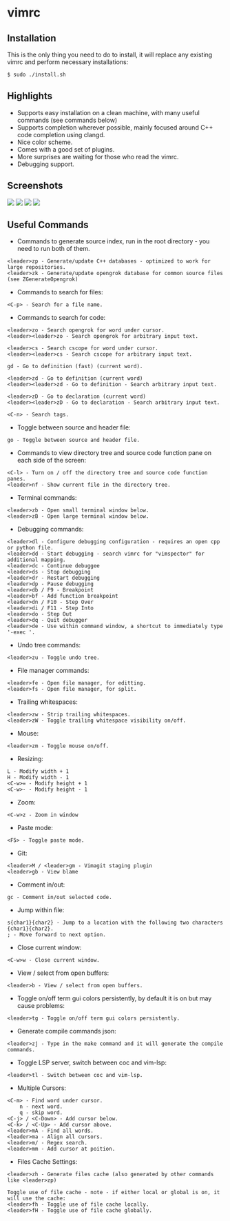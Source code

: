vimrc
=====

Installation
------------
This is the only thing you need to do to install, it will replace any existing vimrc and perform necessary installations:
```sh
$ sudo ./install.sh
```

Highlights
----------
* Supports easy installation on a clean machine, with many useful commands (see commands below)
* Supports completion wherever possible, mainly focused around C++ code completion using clangd.
* Nice color scheme.
* Comes with a good set of plugins.
* More surprises are waiting for those who read the vimrc.
* Debugging support.

Screenshots
-----------
<img src="screenshots/image1.png"/>
<img src="screenshots/image2.png"/>
<img src="screenshots/image3.png"/>
<img src="screenshots/image4.png"/>

Useful Commands
---------------
* Commands to generate source index, run in the root directory - you need to run both of them.
```
<leader>zp - Generate/update C++ databases - optimized to work for large repositories.
<leader>zk - Generate/update opengrok database for common source files (see ZGenerateOpengrok)
```

* Commands to search for files:
```
<C-p> - Search for a file name.
```

* Commands to search for code:
```
<leader>zo - Search opengrok for word under cursor.
<leader><leader>zo - Search opengrok for arbitrary input text.

<leader>cs - Search cscope for word under cursor.
<leader><leader>cs - Search cscope for arbitrary input text.

gd - Go to definition (fast) (current word).

<leader>zd - Go to definition (current word)
<leader><leader>zd - Go to definition - Search arbitrary input text.

<leader>zD - Go to declaration (current word)
<leader><leader>zD - Go to declaration - Search arbitrary input text.

<C-n> - Search tags.
```

* Toggle between source and header file:
```
go - Toggle between source and header file.
```

* Commands to view directory tree and source code function pane on each side of the screen:
```
<C-l> - Turn on / off the directory tree and source code function panes.
<leader>nf - Show current file in the directory tree.
```

* Terminal commands:
```
<leader>zb - Open small terminal window below.
<leader>zB - Open large terminal window below.
```

* Debugging commands:
```
<leader>dl - Configure debugging configuration - requires an open cpp or python file.
<leader>dd - Start debugging - search vimrc for "vimspector" for additional mapping.
<leader>dc - Continue debuggee
<leader>ds - Stop debugging
<leader>dr - Restart debugging
<leader>dp - Pause debugging
<leader>db / F9 - Breakpoint
<leader>bf - Add function breakpoint
<leader>dn / F10 - Step Over
<leader>di / F11 - Step Into
<leader>do - Step Out
<leader>dq - Quit debugger
<leader>de - Use within command window, a shortcut to immediately type '-exec '.
```

* Undo tree commands:
```
<leader>zu - Toggle undo tree.
```

* File manager commands:
```
<leader>fe - Open file manager, for editting.
<leader>fs - Open file manager, for split.
```

* Trailing whitespaces:
```
<leader>zw - Strip trailing whitespaces.
<leader>zW - Toggle trailing whitespace visibility on/off.
```

* Mouse:
```
<leader>zm - Toggle mouse on/off.
```

* Resizing:
```
L - Modify width + 1
H - Modify width - 1
<C-w>= - Modify height + 1
<C-w>- - Modify height - 1
```

* Zoom:
```
<C-w>z - Zoom in window
```

* Paste mode:
```
<F5> - Toggle paste mode.
```

* Git:
```
<leader>M / <leader>gm - Vimagit staging plugin
<leader>gb - View blame
```

* Comment in/out:
```
gc - Comment in/out selected code.
```

* Jump within file:
```
s{char1}{char2} - Jump to a location with the following two characters {char1}{char2}.
; - Move forward to next option.
```

* Close current window:
```
<C-w>w - Close current window.
```

* View / select from open buffers:
```
<leader>b - View / select from open buffers.
```

* Toggle on/off term gui colors persistently, by default it is on but may cause problems:
```
<leader>tg - Toggle on/off term gui colors persistently.
```

* Generate compile commands json:
```
<leader>zj - Type in the make command and it will generate the compile commands.
```

* Toggle LSP server, switch between coc and vim-lsp:
```
<leader>tl - Switch between coc and vim-lsp.
```

* Multiple Cursors:
```
<C-m> - Find word under cursor.
    n - next word.
    q - skip word.
<C-j> / <C-Down> - Add cursor below.
<C-k> / <C-Up> - Add cursor above.
<leader>mA - Find all words.
<leader>ma - Align all cursors.
<leader>m/ - Regex search.
<leader>mm - Add cursor at poition.
```

* Files Cache Settings:
```
<leader>zh - Generate files cache (also generated by other commands like <leader>zp)

Toggle use of file cache - note - if either local or global is on, it will use the cache:
<leader>fh - Toggle use of file cache locally.
<leader>fH - Toggle use of file cache globally.
```
